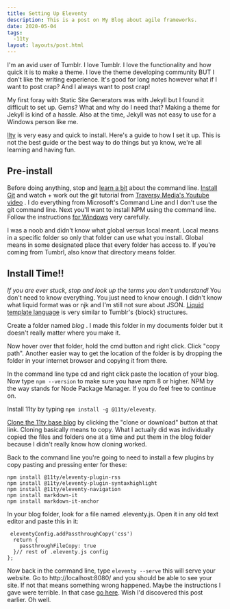 ```yaml
---
title: Setting Up Eleventy
description: This is a post on My Blog about agile frameworks.
date: 2020-05-04
tags:
  -11ty
layout: layouts/post.html
---
```


I'm an avid user of Tumblr. I love Tumblr. I love the functionality and how quick it is to make a theme. I love the theme developing community BUT I don't like the writing experience. It's good for long notes however what if I want to post crap? And I always want to post crap!

My first foray with Static Site Generators was with Jekyll but I found it difficult to set up. Gems? What and why do I need that? Making a theme for Jekyll is kind of a hassle. Also at the time, Jekyll was not easy to use for a Windows person like me. 

[llty](https://www.11ty.dev/) is very easy and quick to install. Here's a guide to how I set it up. This is not the best guide or the best way to do things but ya know, we're all learning and having fun.

## Pre-install

Before doing anything, stop and [learn a bit](https://learntocodewith.me/getting-started/topics/command-line/) about the command line. [Install Git](https://git-scm.com/book/en/v2/Getting-Started-Installing-Git) and watch + work out the git tutorial from [Traversy Media's Youtube video](https://www.youtube.com/watch?v=SWYqp7iY_Tc) . I do everything from Microsoft's Command Line and I don't use the git command line. Next you'll want to install NPM using the command line. Follow the instructions [for Windows](https://phoenixnap.com/kb/install-node-js-npm-on-windows) very carefully. 

I was a noob and didn't know what global versus local meant. Local means in a specific folder so only that folder can use what you install. Global means in some designated place that every folder has access to. If you're coming from Tumbrl, also know that directory means folder.

## Install Time!!

_If you are ever stuck, stop and look up the terms you don't understand!_ You don't need to know everything. You just need to know enough. I didn't know what liquid format was or njk and I'm still not sure about JSON. [Liquid template language](https://shopify.github.io/liquid/basics/introduction/) is very similar to Tumblr's {block} structures. 

Create a folder named _blog_ . I made this folder in my documents folder but it doesn't really matter where you make it.

Now hover over that folder, hold the cmd button and right click. Click "copy path". Another easier way to get the location of the folder is by dropping the folder in your internet browser and copying it from there.

In the command line type cd and right click paste the location of your blog. Now type `npm --version` to make sure you have npm 8 or higher. NPM by the way stands for Node Package Manager. If you do feel free to continue on.

Install 11ty by typing `npm install -g @11ty/eleventy`. 

[Clone the 11ty base blog](https://github.com/11ty/eleventy-base-blog) by clicking the "clone or download" button at that link. Cloning basically means to copy. What I actually did was individually copied the files and folders one at a time and put them in the blog folder because I didn't really know how cloning worked.

Back to the command line you're  going to need to install a few plugins by copy pasting and pressing enter for these:

```
npm install @11ty/eleventy-plugin-rss
npm install @11ty/eleventy-plugin-syntaxhighlight
npm install @11ty/eleventy-navigation
npm install markdown-it
npm install markdown-it-anchor
```

In your blog folder, look for a file named .eleventy.js. Open it in any old text editor and paste this in it:

```
 eleventyConfig.addPassthroughCopy('css')
  return {
    passthroughFileCopy: true
  }// rest of .eleventy.js config
};
```

Now back in the command line, type `eleventy --serve` this will serve your website. Go to http://localhost:8080/ and you should be able to see your site. If not that means something wrong happened. Maybe the instructions I gave were terrible.  In that case [go here](https://www.filamentgroup.com/lab/build-a-blog/). Wish I'd discovered this post earlier. Oh well.



